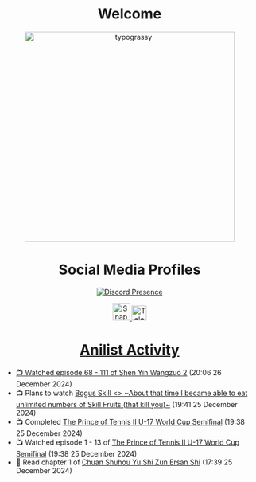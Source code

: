 <div align="center">

# Welcome
<a href="https://github.com/kawarimidoll/typograssy">
    <img alt="typograssy" src="https://typograssy.deno.dev/api?text=%E3%82%88%E3%81%86%E3%81%93%E3%81%9D%E3%81%BF%E3%81%AA%E3%81%95%E3%82%93%20-%20Sheby--&&l0=none&l1=82d9d0&l2=027353&l3=038c4c&l4=01402e&bg=none&frame=none&speed=100&comment=" width="421.99">
</a>

</div>

<div align="center">

# Social Media Profiles

[![Discord Presence](https://lanyard.cnrad.dev/api/612532963938271232)](https://discord.com/users/612532963938271232)


<a href="https://www.snapchat.com/add/a.sheby" title="Snapchat Profile">
    <img src="https://www.freepnglogos.com/uploads/snapchat-logo-png-0.png" width="35" alt="Snapchat Logo" />


<a href="https://t.me/ASheby" title="Telegram Profile">
    <img src="https://www.freepnglogos.com/uploads/telegram-logo-png-0.png" width="30" alt="Telegram Logo" />


</div>

<div align="center">

# Anilist Activity

</div>

<!-- ANILIST_ACTIVITY:start -->

-   📺 Watched episode 68 - 111 of [Shen Yin Wangzuo 2](https://anilist.co/anime/153499) (20:06 26 December 2024)
-   📺 Plans to watch [Bogus Skill <<Fruitmaster>> ~About that time I became able to eat unlimited numbers of Skill Fruits (that kill you)~](https://anilist.co/anime/178100) (19:41 25 December 2024)
-   📺 Completed [The Prince of Tennis II U-17 World Cup Semifinal](https://anilist.co/anime/165810) (19:38 25 December 2024)
-   📺 Watched episode 1 - 13 of [The Prince of Tennis II U-17 World Cup Semifinal](https://anilist.co/anime/165810) (19:38 25 December 2024)
-   📖 Read chapter 1 of [Chuan Shuhou Yu Shi Zun Ersan Shi](https://anilist.co/manga/182428) (17:39 25 December 2024)

<!-- ANILIST_ACTIVITY:end -->
